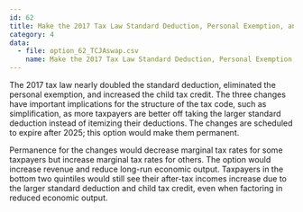 ```yaml
---
id: 62
title: Make the 2017 Tax Law Standard Deduction, Personal Exemption, and CTC Permanent
category: 4
data:
  - file: option_62_TCJAswap.csv
    name: Make the 2017 Tax Law Standard Deduction, Personal Exemption, and CTC Permanent
---
```


The 2017 tax law nearly doubled the standard deduction, eliminated the personal exemption, and increased the child tax credit. The three changes have important implications for the structure of the tax code, such as simplification, as more taxpayers are better off taking the larger standard deduction instead of itemizing their deductions. The changes are scheduled to expire after 2025; this option would make them permanent.

Permanence for the changes would decrease marginal tax rates for some taxpayers but increase marginal tax rates for others. The option would increase revenue and reduce long-run economic output. Taxpayers in the bottom two quintiles would still see their after-tax incomes increase due to the larger standard deduction and child tax credit, even when factoring in reduced economic output.
